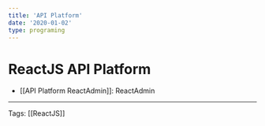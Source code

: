 ```yaml
---
title: 'API Platform'
date: '2020-01-02'
type: programing
---
```


# ReactJS API Platform	

- [[API Platform ReactAdmin]]: ReactAdmin

---
Tags: [[ReactJS]]